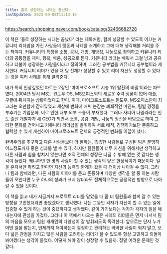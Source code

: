 ```yaml
---
title: 홀로 성장하는 시대는 끝났다
lastUpdated: 2023-09-08T11:13:16
---
```


https://search.shopping.naver.com/book/catalog/32466682728

이 책은 '홀로 성장하는 시대는 끝났다' 라는 제목처럼, 함께 성장할 수 있도록 이끄는 커뮤니티 리더쉽을 가진 사람들의 행동과 사례를 소개하고 그에 대해 생각해볼 거리를 주는 책이다. 커뮤니티의 특징을 소통, 공감, 개방, 개방성, 나눔으로 정의하고 커뮤니티 리더의 공통점을 재미, 행복, 배움, 성공으로 든다. 커뮤니티 리더는 배워서 그걸 남과 공유하고 더불어 성장하는 사람들이라고 정의하며, 그러한 공부법을 커뮤니티 공부법이라 제시한다. 커뮤니티 리더가 있을 때 팀 전체가 성장할 수 있고 리더 자신도 성장할 수 있다는 것을 여러 사례를 통해 알려준다.

내가 특히 인상깊었던 파트는 2장인 '마이크로소프트 시총 1위 탈환의 비밀'이라는 파드였다. 2004년 당시 MS는 윈도우 OS, MS오피스외의 새로운 주력 상품이 없어 애플, 구글에 뒤처지는 상황이었다고 한다. 이때, 마이크로소프트는 윈도우, MS오피스만이 최고라는 오만함에 갇혀있었고 세상에 변화에 애써 눈감는 폐쇄적인 마인드, 팀별 경쟁을 부추기는 기업문화, 이로 인한 내부 외부 소통이 부재했다. 그러나 사티아 나델라라는 인도 출신 개발자가 새 CEO가 되면서 소통, 공감, 개방, 나눔의 정신을 바탕으로 하여 그러한 문화를 걷어내고 커뮤니티 리더쉽을 발휘하여 서로 배척, 경쟁하기보단 존중하고 협력할 수 있게 개선하여 마이크로소프트 전체의 긍정적인 변화를 이끌어 냈다.

완벽주의를 추구하고 다른 사람들보다 더 잘하는, 똑똑한 사람들로 구성된 팀은 분명히 어느정도까지 좋은 성과를 낼 수 있다. 하지만 팀원들이 너무 자신을 위해서만 생각하고 다른 사람과 힘을 합치지 않는다면 조직 전체의 성장은 더딜 수 밖에 없는 것 같다는 생각이 들었다. 왜냐하면 한 명의 사람이 할 수 있는 생각의 양은 한정적이기 때문이다. 일을 혼자서만 하려고 한다면 자신의 능력의 한계가 왔을 때 더이상 나아갈 수 없다. 그러나 팀과 함께라면, 다른 사람의 이야기를 듣고 존중하며 다양한 생각을 할 중 하는 사람들이 모인다면 누구 하나의 성과가 크지 않더라도 전체적으로는 긍정적인 방향으로 나아갈 수 있을 것이다.

이 책을 읽고 내가 지금까지 프로젝트 리더를 맡았을 때 좀 더 팀원들과 함께 갈 수 있는 방향을 고민했더라면 좋았겠다고 생각했다. 나는 그동안 각자가 자신이 할 수 있는 일에 집중할 수 있게 하는 것이 중요하다고 생각했다. 같이 가기보다는 각자가 각자의 일을 해내는지에 관심을 가졌다. 그러나 이 책에서 나오는 좋은 사례의 리더들은 먼저 나서서 팀의 마음을 모으고 팀원 개개인의 다양성이 잘 발휘되도록 독려한다. 앞으로는 단지 누가 어떤 일을 맡는지, 언제까지 해야하는지 결정하고 관리하는 딱딱한 사람이 되지 말고, 보다 넓은 관점을 가지고 많은 사람을 고려하는 리더가 될 수 있도록 항상 고민하고 되돌아봐야겠다는 생각이 들었다. 어떻게 해야 같이 성장할 수 있을까. 정말 어려운 문제인 것 같다.